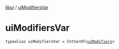 [libui](index.md) / [uiModifiersVar](./ui-modifiers-var.md)

# uiModifiersVar

`typealias uiModifiersVar = IntVarOf<`[`uiModifiers`](ui-modifiers.md)`>`